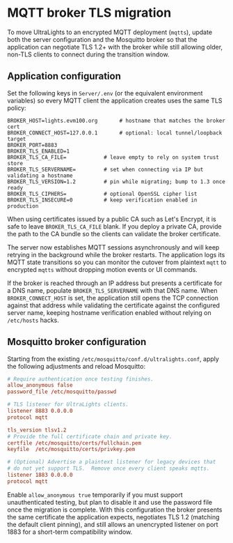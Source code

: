 # MQTT broker TLS migration

To move UltraLights to an encrypted MQTT deployment (`mqtts`), update both the
server configuration and the Mosquitto broker so that the application can
negotiate TLS 1.2+ with the broker while still allowing older, non-TLS clients
to connect during the transition window.

## Application configuration

Set the following keys in `Server/.env` (or the equivalent environment
variables) so every MQTT client the application creates uses the same TLS
policy:

```dotenv
BROKER_HOST=lights.evm100.org       # hostname that matches the broker cert
BROKER_CONNECT_HOST=127.0.0.1       # optional: local tunnel/loopback target
BROKER_PORT=8883
BROKER_TLS_ENABLED=1
BROKER_TLS_CA_FILE=            # leave empty to rely on system trust store
BROKER_TLS_SERVERNAME=         # set when connecting via IP but validating a hostname
BROKER_TLS_VERSION=1.2         # pin while migrating; bump to 1.3 once ready
BROKER_TLS_CIPHERS=            # optional OpenSSL cipher list
BROKER_TLS_INSECURE=0          # keep verification enabled in production
```

When using certificates issued by a public CA such as Let's Encrypt, it is safe
to leave `BROKER_TLS_CA_FILE` blank.  If you deploy a private CA, provide the
path to the CA bundle so the clients can validate the broker certificate.

The server now establishes MQTT sessions asynchronously and will keep retrying
in the background while the broker restarts.  The application logs its MQTT
state transitions so you can monitor the cutover from plaintext `mqtt` to
encrypted `mqtts` without dropping motion events or UI commands.

If the broker is reached through an IP address but presents a certificate for a
DNS name, populate `BROKER_TLS_SERVERNAME` with that DNS name. When
`BROKER_CONNECT_HOST` is set, the application still opens the TCP connection
against that address while validating the certificate against the configured
server name, keeping hostname verification enabled without relying on
`/etc/hosts` hacks.

## Mosquitto broker configuration

Starting from the existing `/etc/mosquitto/conf.d/ultralights.conf`, apply the
following adjustments and reload Mosquitto:

```conf
# Require authentication once testing finishes.
allow_anonymous false
password_file /etc/mosquitto/passwd

# TLS listener for UltraLights clients.
listener 8883 0.0.0.0
protocol mqtt

tls_version tlsv1.2
# Provide the full certificate chain and private key.
certfile /etc/mosquitto/certs/fullchain.pem
keyfile  /etc/mosquitto/certs/privkey.pem

# (Optional) Advertise a plaintext listener for legacy devices that
# do not yet support TLS.  Remove once every client speaks mqtts.
listener 1883 0.0.0.0
protocol mqtt
```

Enable `allow_anonymous true` temporarily if you must support unauthenticated
testing, but plan to disable it and use the password file once the migration is
complete.  With this configuration the broker presents the same certificate the
application expects, negotiates TLS 1.2 (matching the default client pinning),
and still allows an unencrypted listener on port 1883 for a short-term
compatibility window.
